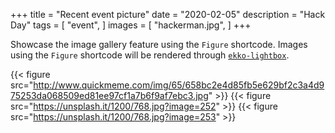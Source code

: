 +++
title = "Recent event picture"
date = "2020-02-05"
description = "Hack Day"
tags = [
    "event",
]
images = [
    "hackerman.jpg",
]
+++

Showcase the image gallery feature using the `Figure` shortcode. Images using the `Figure` shortcode will be rendered through [`ekko-lightbox`](https://ashleydw.github.io/lightbox/).
<!--more-->

{{< figure src="http://www.quickmeme.com/img/65/658bc2e4d85fb5e629bf2c3a4d975253da068509ed81ee97cf1a7b6f9af7ebc3.jpg" >}}
{{< figure src="https://unsplash.it/1200/768.jpg?image=252" >}}
{{< figure src="https://unsplash.it/1200/768.jpg?image=253" >}}
